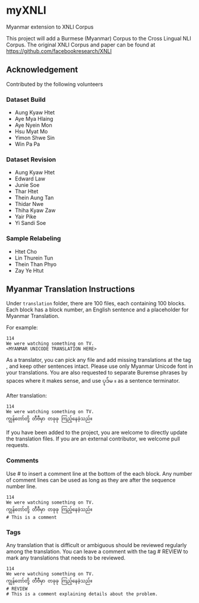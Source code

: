 # myXNLI
Myanmar extension to XNLI Corpus

This project will add a Burmese (Myanmar) Corpus to the Cross Lingual NLI Corpus.
The original XNLI Corpus and paper can be found at https://github.com/facebookresearch/XNLI

## Acknowledgement
Contributed by the following volunteers

### Dataset Build
* Aung Kyaw Htet
* Aye Mya Hlaing
* Aye Nyein Mon
* Hsu Myat Mo
* Yimon Shwe Sin
* Win Pa Pa

### Dataset Revision
* Aung Kyaw Htet
* Edward Law
* Junie Soe
* Thar Htet
* Thein Aung Tan
* Thidar Nwe
* Thiha Kyaw Zaw
* Yair Pike
* Yi Sandi Soe
  
### Sample Relabeling
* Htet Cho
* Lin Thurein Tun
* Thein Than Phyo
* Zay Ye Htut

## Myanmar Translation Instructions

Under `translation` folder, there are 100 files, each containing 100 blocks. Each block has a block number, an English sentence and a placeholder for Myanmar Translation.

For example:
```
114
We were watching something on TV.
<MYANMAR UNICODE TRANSLATION HERE>
```

As a translator, you can pick any file and add missing translations at the tag <MYANMAR UNICODE TRANSLATION HERE>, and keep other sentences intact. Please use only Myanmar Unicode font in your translations. You are also requested to separate Buremse phrases by spaces where it makes sense, and use ပုဒ်မ `။` as a sentence terminator.

After translation:
```
114
We were watching something on TV.
ကျွန်တော်တို့ တီဗီမှာ တခုခု ကြည့်နေခဲ့သည်။
```

If you have been added to the project, you are welcome to directly update the translation files.
If you are an external contributor, we welcome pull requests.

### Comments 
 
Use # to insert a comment line at the bottom of the each block.
Any number of comment lines can be used as long as they are after the sequence number line.
 
```
114
We were watching something on TV.
ကျွန်တော်တို့ တီဗီမှာ တခုခု ကြည့်နေခဲ့သည်။
# This is a comment
```

 
### Tags
 
Any translation that is difficult or ambiguous should be reviewed regularly among the translation.
You can leave a comment with the tag # REVIEW to mark any translations that needs to be reviewed.
 
```
114
We were watching something on TV.
ကျွန်တော်တို့ တီဗီမှာ တခုခု ကြည့်နေခဲ့သည်။
# REVIEW
# This is a comment explaining details about the problem.
```
